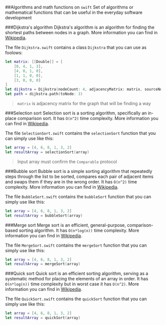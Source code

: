 ##Algorithms and math functions on `swift`
Set of algorithms or mathematical functions that can be useful in the everyday software development

###Dijkstra's algorithm
Dijkstra's algorithm is an algorithm for finding the shortest paths between nodes in a graph. More information you can find in [Wikipedia](https://en.wikipedia.org/wiki/Dijkstra's_algorithm).

The file `Dijkstra.swift` contains a class `Dijkstra` that you can use as foolows:

```swift
let matrix: [[Double]] = [
    [0, 4, 1, 3],
    [4, 0, 1, 0],
    [1, 1, 0, 0],
    [3, 0, 0, 0]
]
let dijkstra = Dijkstra(nodeCount: 4, adjacencyMatrix: matrix, sourceNodeIndex: 1)
let path = dijkstra.path(toNode: 3)
```

>`matrix` is adjacency matrix for the graph that will be finding a way

###Selection sort
Selection sort is a sorting algorithm, specifically an in-place comparison sort. It has `O(n^2)` time complexity. More information you can find in [Wikipedia](https://en.wikipedia.org/wiki/Selection_sort).

The file `SelectionSort.swift` contains the `selectionSort` function that you can simply use like this:

```swift
let array = [4, 6, 8, 1, 3, 2]
let resultArray = selectionSort(array)
```

>Input array must confirm the `Comparable` protocol

###Bubble sort
Bubble sort is a simple sorting algorithm that repeatedly steps through the list to be sorted, compares each pair of adjacent items and swaps them if they are in the wrong order. It has `O(n^2)` time complexity. More information you can find in [Wikipedia](https://en.wikipedia.org/wiki/Bubble_sort).

The file `BubbleSort.swift` contains the `bubbleSort` function that you can simply use like this:

```swift
let array = [4, 6, 8, 1, 3, 2]
let resultArray = bubbleSort(array)
```

###Merge sort
Merge sort is an efficient, general-purpose, comparison-based sorting algorithm. It has `O(n*log(n))` time complexity. More information you can find in [Wikipedia](https://en.wikipedia.org/wiki/Merge_sort).

The file `MergeSort.swift` contains the `mergeSort` function that you can simply use like this:

```swift
let array = [4, 6, 8, 1, 3, 2]
let resultArray = mergeSort(array)
```

###Quick sort
Quick sort is an efficient sorting algorithm, serving as a systematic method for placing the elements of an array in order. It has `O(n*log(n))` time complexity but in worst case it has `O(n^2)`. More information you can find in [Wikipedia](https://en.wikipedia.org/wiki/Quicksort).

The file `QuickSort.swift` contains the `quickSort` function that you can simply use like this:

```swift
let array = [4, 6, 8, 1, 3, 2]
let resultArray = quickSort(array)
```